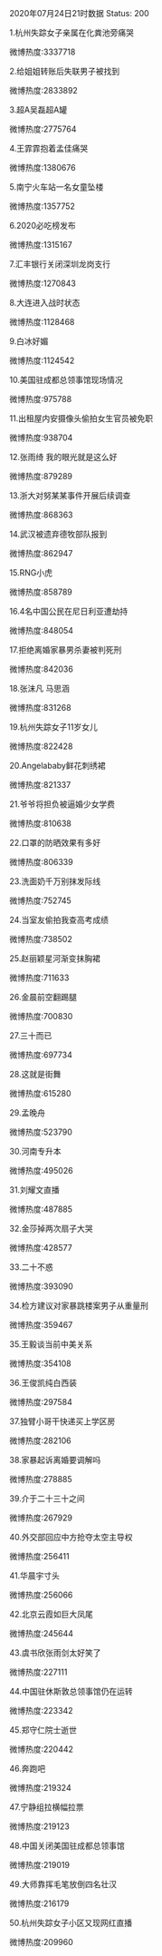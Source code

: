 2020年07月24日21时数据
Status: 200

1.杭州失踪女子亲属在化粪池旁痛哭

微博热度:3337718

2.给姐姐转账后失联男子被找到

微博热度:2833892

3.超A吴磊超A罐

微博热度:2775764

4.王霏霏抱着孟佳痛哭

微博热度:1380676

5.南宁火车站一名女童坠楼

微博热度:1357752

6.2020必吃榜发布

微博热度:1315167

7.汇丰银行关闭深圳龙岗支行

微博热度:1270843

8.大连进入战时状态

微博热度:1128468

9.白冰好媚

微博热度:1124542

10.美国驻成都总领事馆现场情况

微博热度:975788

11.出租屋内安摄像头偷拍女生官员被免职

微博热度:938704

12.张雨绮 我的眼光就是这么好

微博热度:879289

13.浙大对努某某事件开展后续调查

微博热度:868363

14.武汉被遗弃德牧部队报到

微博热度:862947

15.RNG小虎

微博热度:858789

16.4名中国公民在尼日利亚遭劫持

微博热度:848054

17.拒绝离婚家暴男杀妻被判死刑

微博热度:842036

18.张沫凡 马思涵

微博热度:831268

19.杭州失踪女子11岁女儿

微博热度:822428

20.Angelababy鲜花刺绣裙

微博热度:821337

21.爷爷将担负被逼婚少女学费

微博热度:810638

22.口罩的防晒效果有多好

微博热度:806339

23.洗面奶千万别抹发际线

微博热度:752745

24.当室友偷拍我查高考成绩

微博热度:738502

25.赵丽颖星河渐变抹胸裙

微博热度:711633

26.金晨前空翻踢腿

微博热度:700830

27.三十而已

微博热度:697734

28.这就是街舞

微博热度:615280

29.孟晚舟

微博热度:523790

30.河南专升本

微博热度:495026

31.刘耀文直播

微博热度:487885

32.金莎掉两次扇子大哭

微博热度:428577

33.二十不惑

微博热度:393090

34.检方建议对家暴跳楼案男子从重量刑

微博热度:359467

35.王毅谈当前中美关系

微博热度:354108

36.王俊凯纯白西装

微博热度:297584

37.独臂小哥干快递买上学区房

微博热度:282106

38.家暴起诉离婚要调解吗

微博热度:278885

39.介于二十三十之间

微博热度:267929

40.外交部回应中方抢夺太空主导权

微博热度:256411

41.华晨宇寸头

微博热度:256066

42.北京云霞如巨大凤尾

微博热度:245644

43.虞书欣张雨剑太好笑了

微博热度:227111

44.中国驻休斯敦总领事馆仍在运转

微博热度:223342

45.郑守仁院士逝世

微博热度:220442

46.奔跑吧

微博热度:219324

47.宁静组拉横幅拉票

微博热度:219123

48.中国关闭美国驻成都总领事馆

微博热度:219019

49.大师靠挥毛笔放倒四名壮汉

微博热度:216179

50.杭州失踪女子小区又现网红直播

微博热度:209960

